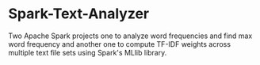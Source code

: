 # Spark-Text-Analyzer
Two Apache Spark projects one to analyze word frequencies and find max word frequency and another one to compute TF-IDF weights across multiple text file sets using Spark's MLlib library.
